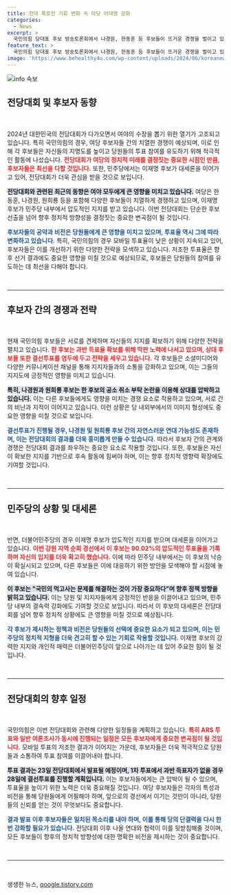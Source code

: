 ```yaml
---
title: 전대 폭로전 기류 변화 속 야당 어대명 강화
categories:
  - News
excerpt: >
  국민의힘 당대표 후보 방송토론회에서 나경원, 한동훈 등 후보들이 뜨거운 경쟁을 벌이고 있는 가운데, 저조한 투표율과 폭로전이 초래한 긴장감이 후유증을 예고하고 있다. 과연 누구의 손에 당권이 쥐어질 것인가? 
feature_text: >
  국민의힘 당대표 후보 방송토론회에서 나경원, 한동훈 등 후보들이 뜨거운 경쟁을 벌이고 있는 가운데, 저조한 투표율과 폭로전이 초래한 긴장감이 후유증을 예고하고 있다. 과연 누구의 손에 당권이 쥐어질 것인가? 
image: 'https://www.behealthy4u.com/wp-content/uploads/2024/06/koreanews.jpg'
---
```


<p><img src="https://www.behealthy4u.com/wp-content/uploads/2024/06/koreanews.jpg" alt="info 속보" /></p>

<h2 data-ke-size="size26">전당대회 및 후보자 동향</h2>

<p data-ke-size="size16">&nbsp;</p>

<p data-ke-size="size16">2024년 대한민국의 전당대회가 다가오면서 여야의 수장을 뽑기 위한 열기가 고조되고 있습니다. 특히 국민의힘의 경우, 여당 후보자들 간의 치열한 경쟁이 예상되며, 이로 인해 각 후보들은 자신들의 지명도를 높이고 당원들의 투표 참여를 유도하기 위해 적극적인 활동에 나섰습니다. <b><span style="color: #ee2323;">전당대회가 여당의 정치적 미래를 결정짓는 중요한 시점인 만큼, 후보자들은 최선을 다할 것입니다.</span></b> 또한, 민주당에서는 이재명 후보가 대세론을 이어가고 있어, 전당대회가 더욱 관심을 받을 것으로 보입니다.</p>

<p data-ke-size="size16"><b><span style="background-color: #21538527;">전당대회와 관련된 최근의 동향은 여야 모두에게 큰 영향을 미치고 있습니다.</span></b> 여당은 한동훈, 나경원, 원희룡 등을 포함해 다양한 후보들이 치열하게 경쟁하고 있으며, 이재명 후보가 민주당 내부에서 압도적인 지지를 받고 있습니다. 이번 전당대회는 단순한 후보 선출을 넘어 향후 정치적 방향성을 결정짓는 중요한 변곡점이 될 것입니다.</p>

<p data-ke-size="size16"><b><span style="color: #1a5490;">후보자들의 공약과 비전은 당원들에게 큰 영향을 미치고 있으며, 투표율 역시 그에 따라 변화하고 있습니다.</span></b> 특히, 국민의힘의 경우 모바일 투표율이 낮은 상황이 지속되고 있어, 후보자들은 이를 개선하기 위한 다양한 전략을 모색하고 있습니다. 저조한 투표율은 향후 선거 결과에도 중요한 영향을 미칠 것으로 예상되므로, 후보들은 당원들의 참여를 유도하는 데 최선을 다해야 합니다.</p>

<p data-ke-size="size16">&nbsp;</p>

<hr>

<h2 data-ke-size="size26">후보자 간의 경쟁과 전략</h2>

<p data-ke-size="size16">&nbsp;</p>

<p data-ke-size="size16">현재 국민의힘 후보들은 서로를 견제하며 자신들의 지지를 확보하기 위해 다양한 전략을 펼치고 있습니다. <b><span style="color: #ee2323;">한 후보는 과반 득표율 확보를 위해 막판 노력에 나서고 있으며, 상대 후보들 또한 결선투표를 염두에 두고 전략을 세우고 있습니다.</span></b> 각 후보들은 소셜미디어와 다양한 커뮤니케이션 채널을 통해 지지자들과의 소통을 강화하고 있으며, 이는 그들의 지지도에 긍정적인 영향을 미치고 있습니다.</p>

<p data-ke-size="size16"><b><span style="background-color: #21538527;">특히, 나경원과 원희룡 후보는 한 후보의 공소 취소 부탁 논란을 이용해 상대를 압박하고 있습니다.</span></b> 이는 다른 후보들에게도 영향을 미치는 경쟁 요소로 작용하고 있으며, 서로 간의 비난과 지적이 이어지고 있습니다. 이런 상황은 당 내외부에서의 이미지 형성에도 중요한 영향을 미칠 것으로 보입니다.</p>

<p data-ke-size="size16"><b><span style="color: #1a5490;">결선투표가 진행될 경우, 나경원 및 원희룡 후보 간의 자연스러운 연대 가능성도 존재하며, 이는 전당대회의 결과를 더욱 흥미롭게 만들 수 있습니다.</span></b> 따라서 후보자 간의 관계와 경쟁은 전당대회 결과를 좌우하는 중요한 요소로 작용할 것입니다. 또한, 후보들은 자신이 확보한 지지를 기반으로 후속 활동에 힘써야 하며, 이는 향후 정치적 영향력 확장에도 기여할 것입니다.</p>

<p data-ke-size="size16">&nbsp;</p>

<hr>

<h2 data-ke-size="size26">민주당의 상황 및 대세론</h2>

<p data-ke-size="size16">&nbsp;</p>

<p data-ke-size="size16">반면, 더불어민주당의 경우 이재명 후보가 압도적인 지지를 받으며 대세론을 이어가고 있습니다. <b><span style="color: #ee2323;">이번 강원 지역 순회 경선에서 이 후보는 90.02%의 압도적인 투표율을 기록하며 자신의 입지를 더욱 확고히 했습니다.</span></b> 이에 따라 민주당 내부에서는 이 후보의 낙승이 확실시되고 있으며, 다른 후보들은 이에 대응하기 위한 방안을 모색해야 할 시점에 놓여 있습니다.</p>

<p data-ke-size="size16"><b><span style="background-color: #21538527;">이 후보는 "국민의 먹고사는 문제를 해결하는 것이 가장 중요하다"며 향후 정책 방향을 밝히고 있습니다.</span></b> 이는 당원 및 지지자들에게 긍정적인 반응을 이끌어내고 있으며, 민주당 내부의 결속력 강화에도 기여할 것으로 보입니다. 따라서 이 후보의 대세론은 전당대회를 넘어 향후 정치적 상황에도 큰 영향을 미칠 것으로 예상됩니다.</p>

<p data-ke-size="size16"><b><span style="color: #1a5490;">각 후보가 제시하는 정책과 비전은 당원들의 선택에 중요한 요소가 되고 있으며, 이는 민주당의 정치적 지형을 더욱 견고히 할 수 있는 기회로 작용할 것입니다.</span></b> 이재명 후보의 강력한 지지와 개인적 매력은 더불어민주당이 앞으로 나아가는 데 있어 주요한 힘이 될 것입니다.</p>

<p data-ke-size="size16">&nbsp;</p>

<hr>

<h2 data-ke-size="size26">전당대회의 향후 일정</h2>

<p data-ke-size="size16">&nbsp;</p>

<p data-ke-size="size16">국민의힘은 이번 전당대회와 관련해 다양한 일정들을 계획하고 있습니다. <b><span style="color: #ee2323;">특히 ARS 투표와 일반 여론조사가 동시에 진행되는 일정은 모든 후보자에게 중요한 변곡점이 될 것입니다.</span></b> 모바일 투표의 저조한 결과가 이어지는 가운데, 후보자들은 더욱 적극적으로 당원들과 소통하여 투표 참여를 이끌어내야 합니다.</p>

<p data-ke-size="size16"><b><span style="background-color: #21538527;">투표 결과는 23일 전당대회에서 발표될 예정이며, 1차 투표에서 과반 득표자가 없을 경우 28일에 결선투표를 진행할 계획입니다.</span></b> 이는 후보자들에게는 큰 압박이 될 수 있으며, 투표율을 높이기 위한 노력은 더욱 중요해질 것입니다. 여당 후보자들은 각자의 특성과 비전을 통해 당원들에게 어필해야 하며, 앞으로의 경선에서 이기는 것만이 아니라, 당원들의 신뢰를 얻는 것이 무엇보다도 중요합니다.</p>

<p data-ke-size="size16"><b><span style="color: #1a5490;">결과 발표 이후 후보자들은 일치된 목소리를 내야 하며, 이를 통해 당의 단결력을 다시 한번 강화할 필요가 있습니다.</span></b> 전당대회 이후 나올 연대와 협력이 이를 뒷받침해줄 것이며, 모든 후보들이 향후의 정치적 방향성에 대한 명확한 비전을 제시하는 것이 중요합니다.</p>

<p data-ke-size="size16">&nbsp;</p>

<hr>

<p data-ke-size="size16">&nbsp;</p>
생생한 뉴스, <a href="https://qoogle.tistory.com" rel="dofollow">qoogle.tistory.com</a>


